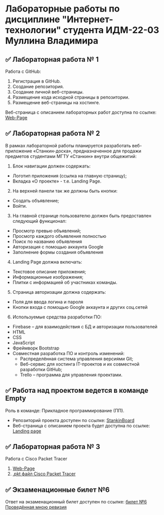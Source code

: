# Лабораторные работы по дисциплине "Интернет-технологии" студента ИДМ-22-03 Муллина Владимира

## ✅ Лабораторная работа № 1

Работа с GitHub: 
1. Регистрация в GitHub.
2. Создание репозитория.
3. Создание личной веб-страницы.
4. Размещение кода исходной страницы в репозитории.
5. Размещение веб-страницы на хостинге.

Веб-страница с описанием лабораторных работ доступна по ссылке: [Web-Page](https://nigesrednego.github.io/Mullin_labs/)

## ✅ Лабораторная работа № 2

В рамках лабораторной работы планируется разработать веб-приложение «Станкин-доска», предназначенное для продажи предметов студентами МГТУ «Станкин» внутри общежитий:
1. Блок навигации должен содержать:
  * Логотип приложения (ссылка на главную страницу);
  * Вкладка «О проекте» - т.е. Landing Page.
2. На верхней панели так же должны быть кнопки:
  * Создать объявление;
  * Войти.
3. На главной странице пользователю должен быть предоставлен следующий функционал:
  * Просмотр превью объявлений;
  * Просмотр каждого объявления полностью
  * Поиск по названию объявления
  * Авторизация с помощью аккаунта Google
  * Заполнение формы создания объявления

4. Landing Page должна включать:
* Текстовое описание приложения;
* Информационные изображения;
* Плитки с информацией об участниках команды.

5. Страница авторизации должна содержать:
* Поля для ввода логина и пароля
* Кнопки входа с помощью Google аккаунта и других соц.сетей

6. Используемые средства разработки ПО:
* Firebase – для взаимодействия с БД и авторизации пользователей
* HTML
* CSS
* JavaScript
* Фреймворк Bootstrap
* Совместная разработка ПО и контроль изменений:
  + Распределённая система управления версиями Git;
  + Веб-сервис для хостинга IT-проектов и их совместной разработки GitHub;
  + Trello – программа для управления проектами.

## ✅ Работа над проектом ведется в команде Empty
Роль в команде: Прикладное программирование (ПП).
* Репозиторий проекта доступен по ссылке: [StankinBoard](https://github.com/OlFil/StankinBoard)
* Веб-страница с описанием проекта будет доступна по ссылке: [Landing page](https://stankinboardempty.web.app/team)

## ✅ Лабораторная работа № 3
Работа с Cisco Packet Tracer
1. [Web-Page](https://nigesrednego.github.io/Mullin_labs/#lab3)
2. [.pkt файл Cisco Packet Tracer](https://github.com/NigeSrednego/Mullin_labs/blob/main/downloadable%20files/lab3_Mullin.pkt)

## ✅ Экзаменационные билет №6

Ответ на экзаменационный билет доступен по ссылке:
[билет №6](https://github.com/stankin/inet-2022/wiki/exam06)
[Проведённая мною ревизия](https://github.com/stankin/inet-2022/wiki/exam06/_compare/4433f3d1848fc12027b90b958a1ecc1f8b4a00d7...a0446e23a81a66e4bf440d7b1da09dfb5347027d)

